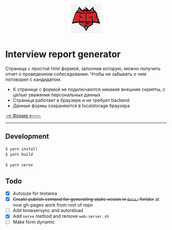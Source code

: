 <p align="center">
  <img width="96" height="96" src="https://github.com/Rpsl/interview-report-generator/blob/master/assets/favicon.ico/android-icon-192x192.png?raw=true">
</p>

# Interview report generator

Страница с простой html формой, заполнив которую, можно получить отчет о проведенном собеседование. Чтобы не забывать о чем поговорил с кандидатом.

  - К странице с формой не подключаются никакие внешние скрипты, с целью уважения персональных данных
  - Страница работает в браузере и не требует backend
  - Данные формы сохраняются в localstorage браузера


[--> Форма <---](https://rpsl.github.io/interview-report-generator/)

---

## Development

```javascript
$ yarn install
$ yarn build

$ yarn serve
```

## Todo

- [x] Autosize for textarea
- [x] ~~Create publish comand for generating static vesion in `docs/` forlder~~ at now gh-pages work from root of repo
- [ ] Add browsersync and autoreload
- [x] Add `serve` method and remove `web-server.sh`
- [ ] Make form dynamic